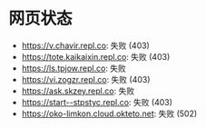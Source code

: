 # 网页状态
- https://v.chavir.repl.co: 失败 (403)
- https://tote.kaikaixin.repl.co: 失败 (403)
- https://ls.tpjow.repl.co: 失败
- https://vi.zogzr.repl.co: 失败 (403)
- https://ask.skzey.repl.co: 失败
- https://start--stpstyc.repl.co: 失败 (403)
- https://oko-limkon.cloud.okteto.net: 失败 (502)
